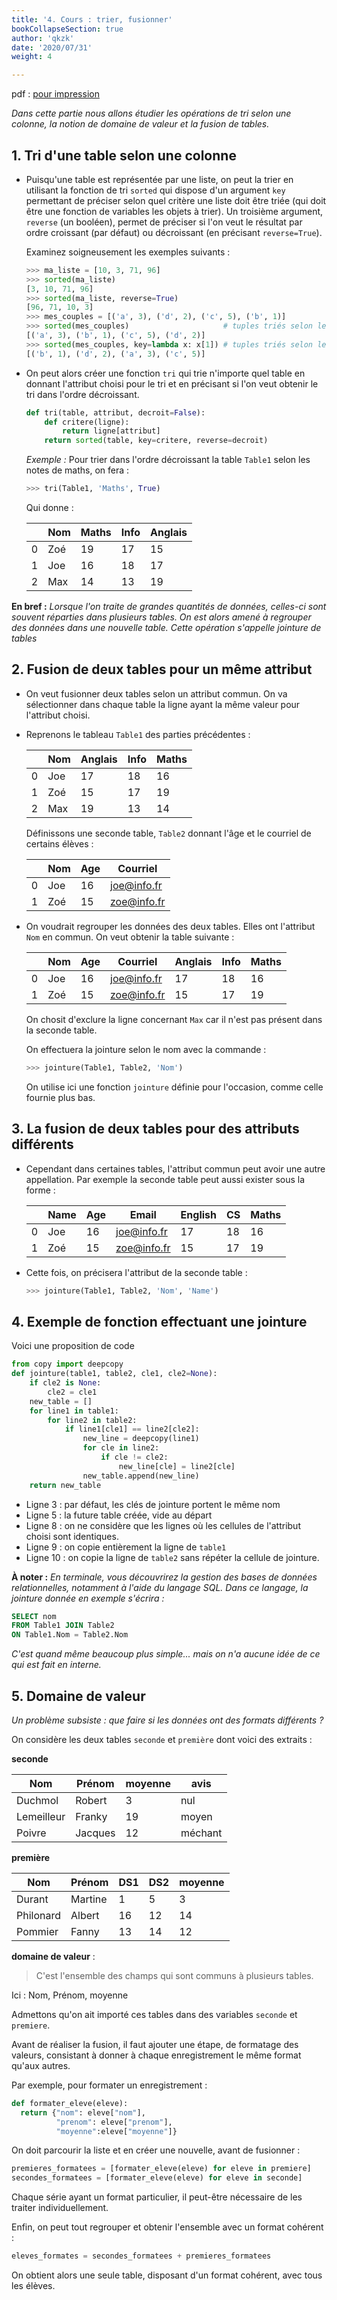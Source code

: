 ```yaml
---
title: '4. Cours : trier, fusionner'
bookCollapseSection: true
author: 'qkzk'
date: '2020/07/31'
weight: 4

---
```


pdf : [pour impression](/uploads/docsnsi/table_csv/4_cours.pdf)

_Dans cette partie nous allons étudier les opérations de tri selon une colonne,
la notion de domaine de valeur et la fusion de tables._

## 1. Tri d'une table selon une colonne

* Puisqu'une table est représentée par une liste, on peut la trier en utilisant
    la fonction de tri `sorted` qui dispose d'un argument `key` permettant de 
    préciser selon quel critère une liste doit être triée (qui doit être une 
    fonction de variables les objets à trier). Un troisième argument, `reverse`
    (un booléen), permet de préciser si l'on veut le résultat par ordre
    croissant (par défaut) ou décroissant (en précisant `reverse=True`).

    Examinez soigneusement les exemples suivants :

    ```python
    >>> ma_liste = [10, 3, 71, 96]
    >>> sorted(ma_liste)
    [3, 10, 71, 96]
    >>> sorted(ma_liste, reverse=True)
    [96, 71, 10, 3]
    >>> mes_couples = [('a', 3), ('d', 2), ('c', 5), ('b', 1)]
    >>> sorted(mes_couples)                     # tuples triés selon leur premier élément
    [('a', 3), ('b', 1), ('c', 5), ('d', 2)]
    >>> sorted(mes_couples, key=lambda x: x[1]) # tuples triés selon leur second élément
    [('b', 1), ('d', 2), ('a', 3), ('c', 5)]

    ```

* On peut alors créer une fonction `tri` qui trie n'importe quel table en
    donnant l'attribut choisi pour le tri et en précisant si l'on veut obtenir
    le tri dans l'ordre décroissant.

    ```python
    def tri(table, attribut, decroit=False):
        def critere(ligne):
            return ligne[attribut]
        return sorted(table, key=critere, reverse=decroit)
    ```

    _Exemple :_ Pour trier dans l'ordre décroissant la table `Table1` selon
    les notes de maths, on fera :

    ```python
    >>> tri(Table1, 'Maths', True)
    ```

    Qui donne :

    |   | Nom | Maths | Info | Anglais |
    |---|-----|-------|------|---------|
    | 0 | Zoé | 19    | 17   | 15      |
    | 1 | Joe | 16    | 18   | 17      |
    | 2 | Max | 14    | 13   | 19      |



**En bref :** _Lorsque l'on traite de grandes quantités de données, celles-ci
sont souvent réparties dans plusieurs tables. On est alors amené à regrouper
des données dans une nouvelle table. Cette opération s'appelle jointure de 
tables_


## 2. Fusion de deux tables pour un même attribut

* On veut fusionner deux tables selon un attribut commun.
    On va sélectionner dans chaque table la ligne ayant la même valeur pour
    l'attribut choisi.
* Reprenons le tableau `Table1` des parties précédentes :


    |   | Nom | Anglais | Info | Maths |
    |---|-----|---------|------|-------|
    | 0 | Joe | 17      | 18   | 16    |
    | 1 | Zoé | 15      | 17   | 19    |
    | 2 | Max | 19      | 13   | 14    |

    Définissons une seconde table, `Table2` donnant l'âge et le courriel de
    certains élèves :

    |   | Nom | Age | Courriel    |
    |---|-----|-----|-------------|
    | 0 | Joe | 16  | joe@info.fr |
    | 1 | Zoé | 15  | zoe@info.fr |

* On voudrait regrouper les données des deux tables. Elles ont l'attribut `Nom`
    en commun. On veut obtenir la table suivante :


    |   | Nom | Age | Courriel    | Anglais | Info | Maths |
    |---|-----|-----|-------------|---------|------|-------|
    | 0 | Joe | 16  | joe@info.fr | 17      | 18   | 16    |
    | 1 | Zoé | 15  | zoe@info.fr | 15      | 17   | 19    |

    On chosit d'exclure la ligne concernant `Max` car il n'est pas présent
    dans la seconde table.

    On effectuera la jointure selon le nom avec la commande :

    ```python
    >>> jointure(Table1, Table2, 'Nom')
    ```

    On utilise ici une fonction `jointure` définie pour l'occasion, comme celle
    fournie plus bas.

## 3. La fusion de deux tables pour des attributs différents

* Cependant dans certaines tables, l'attribut commun peut avoir une autre
    appellation. Par exemple la seconde table peut aussi exister sous la forme :


    |   | Name | Age | Email       | English | CS | Maths |
    |---|------|-----|-------------|---------|----|-------|
    | 0 | Joe  | 16  | joe@info.fr | 17      | 18 | 16    |
    | 1 | Zoé  | 15  | zoe@info.fr | 15      | 17 | 19    |

* Cette fois, on précisera l'attribut de la seconde table :

    ```python
    >>> jointure(Table1, Table2, 'Nom', 'Name')
    ```

## 4. Exemple de fonction effectuant une jointure

Voici une proposition de code


```python
from copy import deepcopy
def jointure(table1, table2, cle1, cle2=None):
    if cle2 is None:
        cle2 = cle1
    new_table = []
    for line1 in table1:
        for line2 in table2:
            if line1[cle1] == line2[cle2]:
                new_line = deepcopy(line1)
                for cle in line2:
                    if cle != cle2:
                        new_line[cle] = line2[cle]
                new_table.append(new_line)
    return new_table
```

* Ligne 3 : par défaut, les clés de jointure portent le même nom
* Ligne 5 : la future table créée, vide au départ
* Ligne 8 :  on ne considère que les lignes où les cellules de l'attribut
    choisi sont identiques.
* Ligne 9 : on copie entièrement la ligne de `table1`
* Ligne 10 : on copie la ligne de `table2` sans répéter la cellule de 
    jointure.

**À noter :** _En terminale, vous découvrirez la gestion des bases de
données relationnelles, notamment à l'aide du langage SQL. Dans ce langage,
la jointure donnée en exemple s'écrira :_

```sql
SELECT nom
FROM Table1 JOIN Table2
ON Table1.Nom = Table2.Nom
```

_C'est quand même beaucoup plus simple... mais on n'a aucune idée de ce qui est fait en interne._

## 5. Domaine de valeur

_Un problème subsiste : que faire si les données ont des formats différents ?_

On considère les deux tables `seconde` et `première` dont voici des extraits :

**seconde**


| Nom          | Prénom    | moyenne   | avis         |
| ------------ | --------- | --------- | ------------ |
| Duchmol      | Robert    | 3         | nul          |
| Lemeilleur   | Franky    | 19        | moyen        |
| Poivre       | Jacques   | 12        | méchant      |

**première**

| Nom          | Prénom    | DS1       | DS2          | moyenne   |
| ------------ | --------- | --------- | ------------ | --------- |
| Durant       | Martine   | 1         | 5            | 3         |
| Philonard    | Albert    | 16        | 12           | 14        |
| Pommier      | Fanny     | 13        | 14           | 12        |

**domaine de valeur** :

> C'est l'ensemble des champs qui sont communs à plusieurs tables.

Ici : Nom, Prénom, moyenne

Admettons qu'on ait importé ces tables dans des variables `seconde` et `premiere`.

Avant de réaliser la fusion, il faut ajouter une étape, de formatage des
valeurs, consistant à donner à chaque enregistrement le même format qu'aux
autres.


Par exemple, pour formater un enregistrement :

```python
def formater_eleve(eleve):
  return {"nom": eleve["nom"],
          "prenom": eleve["prenom"],
          "moyenne":eleve["moyenne"]}
```

On doit parcourir la liste et en créer une nouvelle, avant de fusionner :

```python
premieres_formatees = [formater_eleve(eleve) for eleve in premiere]
secondes_formatees = [formater_eleve(eleve) for eleve in seconde]
```

Chaque série ayant un format particulier, il peut-être nécessaire de les traiter
individuellement.

Enfin, on peut tout regrouper et obtenir l'ensemble avec un format cohérent :

```python
eleves_formates = secondes_formatees + premieres_formatees
```

On obtient alors une seule table, disposant d'un format cohérent, avec tous
les élèves.
